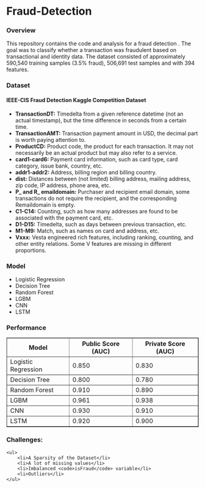 # Fraud-Detection

<H3>Overview</H3>

This repository contains the code and analysis for a fraud detection . The goal was to classify whether a transaction was fraudulent based on transactional and identity data. The dataset consisted of approximately 590,540 training samples (3.5% fraud), 506,691 test samples and with 394 features.

<h3>Dataset</h3>
 <h4>IEEE-CIS Fraud Detection Kaggle Competition Dataset</h4>
    <ul>
        <li><strong>TransactionDT:</strong> Timedelta from a given reference datetime (not an actual timestamp), but the time difference in seconds from a certain time.</li>
        <li><strong>TransactionAMT:</strong> Transaction payment amount in USD, the decimal part is worth paying attention to.</li>
        <li><strong>ProductCD:</strong> Product code, the product for each transaction. It may not necessarily be an actual product but may also refer to a service.</li>
        <li><strong>card1-card6:</strong> Payment card information, such as card type, card category, issue bank, country, etc.</li>
        <li><strong>addr1-addr2:</strong> Address, billing region and billing country.</li>
        <li><strong>dist:</strong> Distances between (not limited) billing address, mailing address, zip code, IP address, phone area, etc.</li>
        <li><strong>P_ and R_ emaildomain:</strong> Purchaser and recipient email domain, some transactions do not require the recipient, and the corresponding Remaildomain is empty.</li>
        <li><strong>C1-C14:</strong> Counting, such as how many addresses are found to be associated with the payment card, etc.</li>
        <li><strong>D1-D15:</strong> Timedelta, such as days between previous transaction, etc.</li>
        <li><strong>M1-M9:</strong> Match, such as names on card and address, etc.</li>
        <li><strong>Vxxx:</strong> Vesta engineered rich features, including ranking, counting, and other entity relations. Some V features are missing in different proportions.</li>
    </ul>

<h3> Model</h3>
 <ul>
        <li>Logistic Regression</li>
        <li>Decision Tree</li>
        <li>Random Forest</li>
        <li>LGBM</li>
        <li>CNN</li>
        <li>LSTM</li>
 </ul>
<h3> Performance</h3>
<table border="1">
    <tr>
        <th>Model</th>
        <th>Public Score (AUC)</th>
        <th>Private Score (AUC)</th>
    </tr>
    <tr>
        <td>Logistic Regression</td>
        <td>0.850</td>
        <td>0.830</td>
    </tr>
    <tr>
        <td>Decision Tree</td>
        <td>0.800</td>
        <td>0.780</td>
    </tr>
    <tr>
        <td>Random Forest</td>
        <td>0.910</td>
        <td>0.890</td>
    </tr>
    <tr>
        <td>LGBM</td>
        <td>0.961</td>
        <td>0.938</td>
    </tr>
    <tr>
        <td>CNN</td>
        <td>0.930</td>
        <td>0.910</td>
    </tr>
    <tr>
        <td>LSTM</td>
        <td>0.920</td>
        <td>0.900</td>
    </tr>
</table>


 <h3> Challenges: </h3>
    
    <ul>
        <li>A Sparsity of the Dataset</li>
        <li>A lot of missing values</li>
        <li>Imbalanced <code>isFraud</code> variable</li>
        <li>Outliers</li>
    </ul>

 
